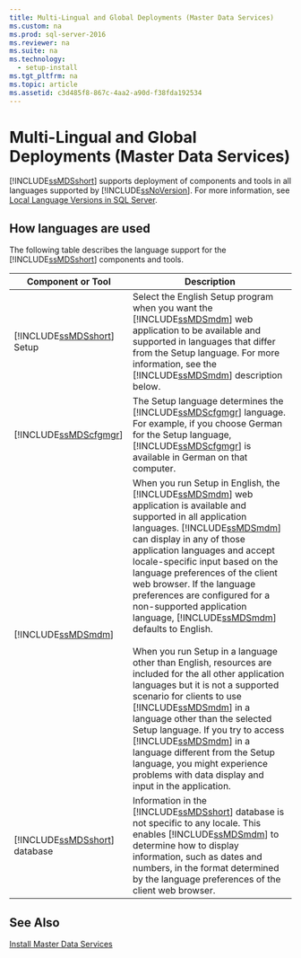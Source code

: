```yaml
---
title: Multi-Lingual and Global Deployments (Master Data Services)
ms.custom: na
ms.prod: sql-server-2016
ms.reviewer: na
ms.suite: na
ms.technology: 
  - setup-install
ms.tgt_pltfrm: na
ms.topic: article
ms.assetid: c3d485f8-867c-4aa2-a90d-f38fda192534
---
```

# Multi-Lingual and Global Deployments (Master Data Services)
  [!INCLUDE[ssMDSshort](../../Token\Other/ssMDSshort_md.md)] supports deployment of components and tools in all languages supported by [!INCLUDE[ssNoVersion](../../Token\Other/ssNoVersion_md.md)]. For more information, see [Local Language Versions in SQL Server](../../Topics\TopicNameNotContainA/Local-Language-Versions-in-SQL-Server.md).  
  
## How languages are used  
 The following table describes the language support for the [!INCLUDE[ssMDSshort](../../Token\Other/ssMDSshort_md.md)] components and tools.  
  
|Component or Tool|Description|  
|-----------------------|-----------------|  
|[!INCLUDE[ssMDSshort](../../Token\Other/ssMDSshort_md.md)] Setup|Select the English Setup program when you want the [!INCLUDE[ssMDSmdm](../../Token\Other/ssMDSmdm_md.md)] web application to be available and supported in languages that differ from the Setup language. For more information, see the [!INCLUDE[ssMDSmdm](../../Token\Other/ssMDSmdm_md.md)] description below.|  
|[!INCLUDE[ssMDScfgmgr](../../Token\Other/ssMDScfgmgr_md.md)]|The Setup language determines the [!INCLUDE[ssMDScfgmgr](../../Token\Other/ssMDScfgmgr_md.md)] language. For example, if you choose German for the Setup language, [!INCLUDE[ssMDScfgmgr](../../Token\Other/ssMDScfgmgr_md.md)] is available in German on that computer.|  
|[!INCLUDE[ssMDSmdm](../../Token\Other/ssMDSmdm_md.md)]|When you run Setup in English, the [!INCLUDE[ssMDSmdm](../../Token\Other/ssMDSmdm_md.md)] web application is available and supported in all application languages. [!INCLUDE[ssMDSmdm](../../Token\Other/ssMDSmdm_md.md)] can display in any of those application languages and accept locale\-specific input based on the language preferences of the client web browser. If the language preferences are configured for a non\-supported application language, [!INCLUDE[ssMDSmdm](../../Token\Other/ssMDSmdm_md.md)] defaults to English.<br /><br /> When you run Setup in a language other than English, resources are included for the all other application languages but it is not a supported scenario for clients to use [!INCLUDE[ssMDSmdm](../../Token\Other/ssMDSmdm_md.md)] in a language other than the selected Setup language. If you try to access [!INCLUDE[ssMDSmdm](../../Token\Other/ssMDSmdm_md.md)] in a language different from the Setup language, you might experience problems with data display and input in the application.|  
|[!INCLUDE[ssMDSshort](../../Token\Other/ssMDSshort_md.md)] database|Information in the [!INCLUDE[ssMDSshort](../../Token\Other/ssMDSshort_md.md)] database is not specific to any locale. This enables [!INCLUDE[ssMDSmdm](../../Token\Other/ssMDSmdm_md.md)] to determine how to display information, such as dates and numbers, in the format determined by the language preferences of the client web browser.|  
  
## See Also  
 [Install Master Data Services](../../Topics\TopicNameNotContainA/Install-Master-Data-Services.md)  
  
  